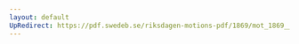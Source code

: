 ```yaml
---
layout: default
UpRedirect: https://pdf.swedeb.se/riksdagen-motions-pdf/1869/mot_1869__ak__00076/mot_1869__ak__00076_001.pdf
---
```

